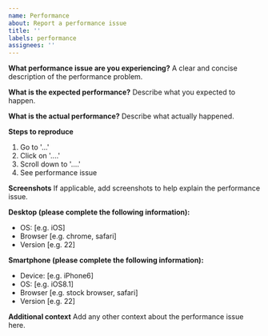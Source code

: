 ```yaml
---
name: Performance
about: Report a performance issue
title: ''
labels: performance
assignees: ''
---
```


**What performance issue are you experiencing?**
A clear and concise description of the performance problem.

**What is the expected performance?**
Describe what you expected to happen.

**What is the actual performance?**
Describe what actually happened.

**Steps to reproduce**
1. Go to '...'
2. Click on '....'
3. Scroll down to '....'
4. See performance issue

**Screenshots**
If applicable, add screenshots to help explain the performance issue.

**Desktop (please complete the following information):**
 - OS: [e.g. iOS]
 - Browser [e.g. chrome, safari]
 - Version [e.g. 22]

**Smartphone (please complete the following information):**
 - Device: [e.g. iPhone6]
 - OS: [e.g. iOS8.1]
 - Browser [e.g. stock browser, safari]
 - Version [e.g. 22]

**Additional context**
Add any other context about the performance issue here.
